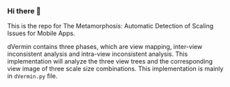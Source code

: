### Hi there 👋

This is the repo for The Metamorphosis: Automatic Detection of Scaling Issues for Mobile Apps.

dVermin contains three phases, which are view mapping, inter-view inconsistent analysis and intra-view inconsistent
analysis. This implementation will analyze the three view trees and the corresponding view image of three scale size
combinations. This implementation is mainly in `dVermin.py` file.